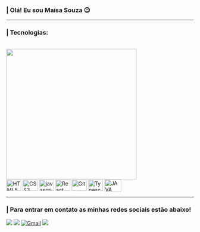 ### | Olá! Eu sou Maísa Souza 😉

---

### | Tecnologias:

<br>

<div>
<img width="350px" align="leaft" src= https://github-readme-stats.vercel.app/api/top-langs/?username=maimaiss&show_icons=true&theme=tokyonight&count_private=true
</div>

<br>

<div style="display: inline_block">
    <img align="center"  alt="HTML5" src="https://cdn.jsdelivr.net/gh/devicons/devicon/icons/html5/html5-original.svg" height="30" width="40"/>
    <img align="center"  alt="CSS3" src="https://cdn.jsdelivr.net/gh/devicons/devicon/icons/css3/css3-original.svg" height="30" width="40" />
    <img align="center"  alt="javascript" src="https://cdn.jsdelivr.net/gh/devicons/devicon/icons/javascript/javascript-original.svg"  height="30" width="40"/>
    <img align="center"  alt="React" src="https://cdn.jsdelivr.net/gh/devicons/devicon/icons/react/react-original.svg"  height="30" width="40"/>
    <img align="center"  alt="Git" src="https://cdn.jsdelivr.net/gh/devicons/devicon/icons/git/git-original.svg"  height="30" width="40"/>
    <img align="center"  alt="Typescript" src="https://cdn.jsdelivr.net/gh/devicons/devicon/icons/typescript/typescript-plain.svg"  height="30" width="40"/>
    <img align="center"  alt="JAVA" src="https://cdn.jsdelivr.net/gh/devicons/devicon/icons/java/java-original.svg"  height="33" width="45"/>
</div>
 
---
 
### | Para entrar em contato as minhas redes sociais estão abaixo!
 
<div> 

  <a href="https://instagram.com/maisa.ss7" target="_blank"><img src="https://img.shields.io/badge/-Instagram-%23E4405F?style=for-the-badge&logo=instagram&logoColor=white" target="_blank"></a>
 <a href="https://discord.com/channels/@maimai_ss" target="_blank"><img src="https://img.shields.io/badge/Discord-7289DA?style=for-the-badge&logo=discord&logoColor=white" target="_blank"></a> 
  [![Gmail](https://img.shields.io/badge/Gmail-D14836?style=for-the-badge&logo=gmail&logoColor=white)](mailto:maisasantos2003@gmail.com)
  <a href="http://www.linkedin.com/in/maísa-souza-14627b287" target="_blank"><img src="https://img.shields.io/badge/-LinkedIn-%230077B5?style=for-the-badge&logo=linkedin&logoColor=white" target="_blank"></a>
</div>



